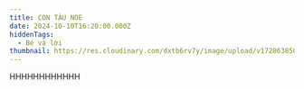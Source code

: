 ```yaml
---
title: CON TÀU NOE
date: 2024-10-10T16:20:00.000Z
hiddenTags:
  - Bé và lời
thumbnail: https://res.cloudinary.com/dxtb6rv7y/image/upload/v1728638507/TAU_NOE_zkwrjq.png
---
```

HHHHHHHHHHHH
